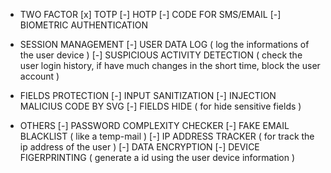 - TWO FACTOR
  [x] TOTP
  [-] HOTP
  [-] CODE FOR SMS/EMAIL
  [-] BIOMETRIC AUTHENTICATION

- SESSION MANAGEMENT
  [-] USER DATA LOG ( log the informations of the user device )
  [-] SUSPICIOUS ACTIVITY DETECTION ( check the user login history, if have much changes in the short time, block the user account )

- FIELDS PROTECTION
  [-] INPUT SANITIZATION
  [-] INJECTION MALICIUS CODE BY SVG
  [-] FIELDS HIDE ( for hide sensitive fields )

- OTHERS
  [-] PASSWORD COMPLEXITY CHECKER
  [-] FAKE EMAIL BLACKLIST ( like a temp-mail )
  [-] IP ADDRESS TRACKER ( for track the ip address of the user )
  [-] DATA ENCRYPTION
  [-] DEVICE FIGERPRINTING ( generate a id using the user device information )
